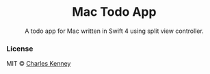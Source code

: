 <h1 align="center">Mac Todo App</h1>
<p align="center">A todo app for Mac written in Swift 4 using split view controller.</p>
<h3>License</h3>
<p>MIT © <a href="https://github.com/charliekenney23">Charles Kenney</a></p>
